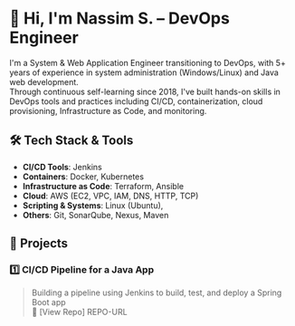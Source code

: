 # 👋 Hi, I'm Nassim S. – DevOps Engineer

I'm a System & Web Application Engineer transitioning to DevOps, with 5+ years of experience in system administration (Windows/Linux) and Java web development.  
Through continuous self-learning since 2018, I've built hands-on skills in DevOps tools and practices including CI/CD, containerization, cloud provisioning, Infrastructure as Code, and monitoring.

## 🛠️ Tech Stack & Tools

- **CI/CD Tools**: Jenkins
- **Containers**: Docker, Kubernetes
- **Infrastructure as Code**: Terraform, Ansible
- **Cloud**: AWS (EC2, VPC, IAM, DNS, HTTP, TCP)
- **Scripting & Systems**: Linux (Ubuntu), 
- **Others**: Git, SonarQube, Nexus, Maven

## 📁 Projects

### 1️⃣ CI/CD Pipeline for a Java App  
> Building a pipeline using Jenkins to build, test, and deploy a Spring Boot app  
🔗 [View Repo] REPO-URL
